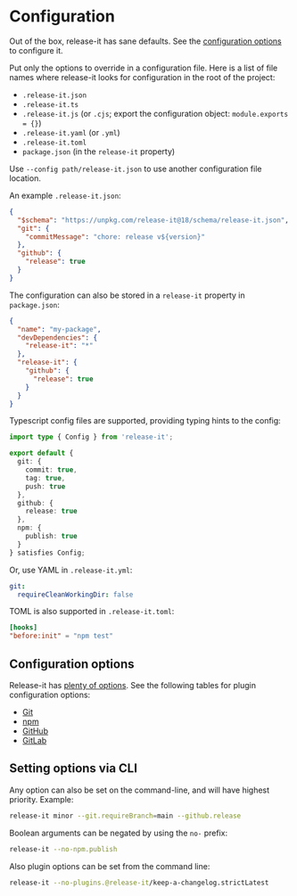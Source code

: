# Configuration

Out of the box, release-it has sane defaults. See the [configuration options][1] to configure it.

Put only the options to override in a configuration file. Here is a list of file names where release-it looks for
configuration in the root of the project:

- `.release-it.json`
- `.release-it.ts`
- `.release-it.js` (or `.cjs`; export the configuration object: `module.exports = {}`)
- `.release-it.yaml` (or `.yml`)
- `.release-it.toml`
- `package.json` (in the `release-it` property)

Use `--config path/release-it.json` to use another configuration file location.

An example `.release-it.json`:

```json
{
  "$schema": "https://unpkg.com/release-it@18/schema/release-it.json",
  "git": {
    "commitMessage": "chore: release v${version}"
  },
  "github": {
    "release": true
  }
}
```

The configuration can also be stored in a `release-it` property in `package.json`:

```json
{
  "name": "my-package",
  "devDependencies": {
    "release-it": "*"
  },
  "release-it": {
    "github": {
      "release": true
    }
  }
}
```

Typescript config files are supported, providing typing hints to the config:

```ts
import type { Config } from 'release-it';

export default {
  git: {
    commit: true,
    tag: true,
    push: true
  },
  github: {
    release: true
  },
  npm: {
    publish: true
  }
} satisfies Config;
```

Or, use YAML in `.release-it.yml`:

```yaml
git:
  requireCleanWorkingDir: false
```

TOML is also supported in `.release-it.toml`:

```toml
[hooks]
"before:init" = "npm test"
```

## Configuration options

Release-it has [plenty of options][2]. See the following tables for plugin configuration options:

- [Git][3]
- [npm][4]
- [GitHub][5]
- [GitLab][6]

## Setting options via CLI

Any option can also be set on the command-line, and will have highest priority. Example:

```bash
release-it minor --git.requireBranch=main --github.release
```

Boolean arguments can be negated by using the `no-` prefix:

```bash
release-it --no-npm.publish
```

Also plugin options can be set from the command line:

```bash
release-it --no-plugins.@release-it/keep-a-changelog.strictLatest
```

[1]: #configuration-options
[2]: ../config/release-it.json
[3]: ./git.md#configuration-options
[4]: ./npm.md#configuration-options
[5]: ./github-releases.md#configuration-options
[6]: ./gitlab-releases.md#configuration-options
